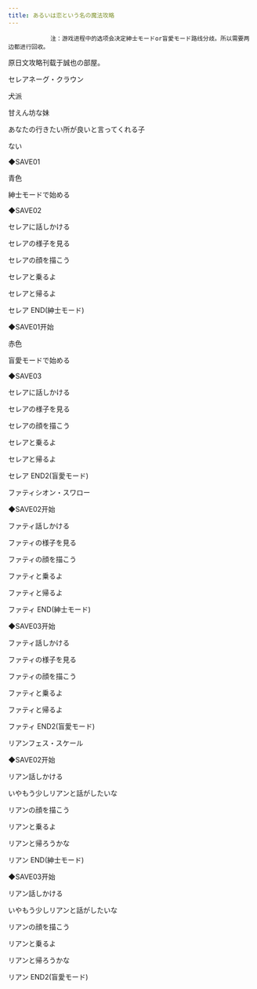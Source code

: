 ```yaml
---
title: あるいは恋という名の魔法攻略
---
```


                注：游戏进程中的选项会决定紳士モードor盲愛モード路线分歧。所以需要两边都进行回收。

原日文攻略刊载于誠也の部屋。



セレアネーグ・クラウン



犬派

甘えん坊な妹

あなたの行きたい所が良いと言ってくれる子

ない

◆SAVE01

青色

紳士モードで始める

◆SAVE02

セレアに話しかける

セレアの様子を見る

セレアの顔を描こう

セレアと乗るよ

セレアと帰るよ



セレア END(紳士モード)



◆SAVE01开始

赤色

盲愛モードで始める

◆SAVE03

セレアに話しかける

セレアの様子を見る

セレアの顔を描こう

セレアと乗るよ

セレアと帰るよ



セレア END2(盲愛モード)



ファティシオン・スワロー



◆SAVE02开始

ファティ話しかける

ファティの様子を見る

ファティの顔を描こう

ファティと乗るよ

ファティと帰るよ



ファティ END(紳士モード)



◆SAVE03开始

ファティ話しかける

ファティの様子を見る

ファティの顔を描こう

ファティと乗るよ

ファティと帰るよ



ファティ END2(盲愛モード)



リアンフェス・スケール



◆SAVE02开始

リアン話しかける

いやもう少しリアンと話がしたいな

リアンの顔を描こう

リアンと乗るよ

リアンと帰ろうかな



リアン END(紳士モード)



◆SAVE03开始

リアン話しかける

いやもう少しリアンと話がしたいな

リアンの顔を描こう

リアンと乗るよ

リアンと帰ろうかな



リアン END2(盲愛モード)


              
